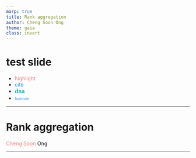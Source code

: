```yaml
---
marp: true
title: Rank aggregation
author: Cheng Soon Ong
theme: gaia
class: invert
---
```


<style>
.container{
    display: flex;
}
.colbig{
    flex: 70%;
}
.colsmall{
    flex: 30%;
}
.col{
    flex: 1;
}
.highlight{
    color: lightcoral;
}
.cite{
    color: dodgerblue;
}
.footnote{
    color: dodgerblue;
    font-size: 70%;
}
.dna{
    color: lightseagreen;
    font-family: "Times New Roman", Times, serif;
    font-weight: bold;
    font-size: 120%;
}
</style>


# test slide

- <span class="highlight">highlight</span>
- <span class="cite">cite</span>
- <span class="dna">dna</span>
- <span class="footnote">footnote</span>




---
<!-- _class: lead -->

# Rank aggregation

<span class="highlight">Cheng Soon</span> Ong


---
